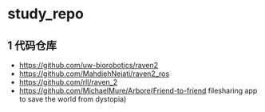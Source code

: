 # study_repo
## 1 代码仓库
   - https://github.com/uw-biorobotics/raven2
   - https://github.com/MahdiehNejati/raven2_ros
   - https://github.com/rll/raven_2
   - https://github.com/MichaelMure/Arbore(Friend-to-friend filesharing app to save the world from dystopia)
